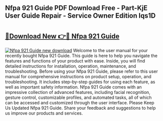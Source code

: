 ## Nfpa 921 Guide PDF Download Free - Part-KjE User Guide Repair - Service Owner Edition Iqs1D

# <h2><a href="http://bc67516.oget.top/?id=Nfpa+921+Guide">🔗Download New 👉🔴 Nfpa 921 Guide</a></h2>

[![Nfpa 921 Guide new download](https://i.imgur.com/5g1atiW.png)](http://bc67516.oget.top/?id=Nfpa+921+Guide)
Welcome to the user manual for your recently bought Nfpa 921 Guide. This guide is here to help you navigate the features and functions of your product with ease. Inside, you will find detailed instructions for installation, operation, maintenance, and troubleshooting. Before using your Nfpa 921 Guide, please refer to this user manual for comprehensive instructions on product setup, operation, and troubleshooting. It includes step-by-step guides for using each feature, as well as important safety information. Nfpa 921 Guide comes with an impressive collection of advanced features, including facial recognition, gesture control, customizable profiles, and automated tasks, all of which can be accessed and customized through the user interface. Please Keep Us Updated Nfpa 921 Guide. Share your feedback and suggestions to help us improve our products and services.
